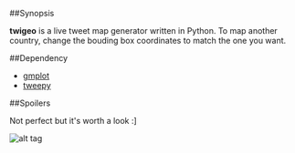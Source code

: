 
##Synopsis

**twigeo** is a live tweet map generator written in Python.
To map another country, change the bouding box coordinates to match the one you want.

##Dependency

* [gmplot](https://github.com/vgm64/gmplot)
* [tweepy](https://github.com/tweepy/tweepy)

##Spoilers

Not perfect but it's worth a look :]

![alt tag](https://pool.sybiload.com/git/twigeo/twigeo.jpg)
